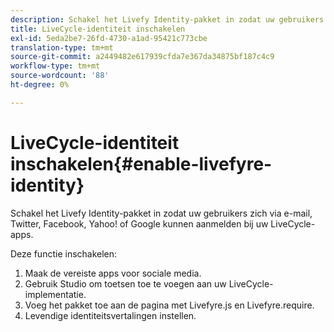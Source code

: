 ```yaml
---
description: Schakel het Livefy Identity-pakket in zodat uw gebruikers zich via e-mail, Twitter, Facebook, Yahoo! of Google kunnen aanmelden bij uw LiveCycle-apps.
title: LiveCycle-identiteit inschakelen
exl-id: 5eda2be7-26fd-4730-a1ad-95421c773cbe
translation-type: tm+mt
source-git-commit: a2449482e617939cfda7e367da34875bf187c4c9
workflow-type: tm+mt
source-wordcount: '88'
ht-degree: 0%

---
```


# LiveCycle-identiteit inschakelen{#enable-livefyre-identity}

Schakel het Livefy Identity-pakket in zodat uw gebruikers zich via e-mail, Twitter, Facebook, Yahoo! of Google kunnen aanmelden bij uw LiveCycle-apps.

Deze functie inschakelen:

1. Maak de vereiste apps voor sociale media.
1. Gebruik Studio om toetsen toe te voegen aan uw LiveCycle-implementatie.
1. Voeg het pakket toe aan de pagina met Livefyre.js en Livefyre.require.
1. Levendige identiteitsvertalingen instellen.
